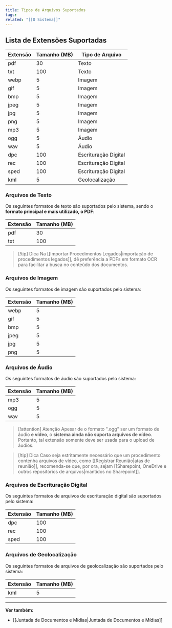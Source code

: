 ```yaml
---
title: Tipos de Arquivos Suportados
tags: 
related: "[[O Sistema]]"
---
```

## Lista de Extensões Suportadas

| Extensão | Tamanho (MB) | Tipo de Arquivo      |
| -------- | ------------ | -------------------- |
| pdf      | 30           | Texto                |
| txt      | 100          | Texto                |
| webp     | 5            | Imagem               |
| gif      | 5            | Imagem               |
| bmp      | 5            | Imagem               |
| jpeg     | 5            | Imagem               |
| jpg      | 5            | Imagem               |
| png      | 5            | Imagem               |
| mp3      | 5            | Imagem               |
| ogg      | 5            | Áudio                |
| wav      | 5            | Áudio                |
| dpc      | 100          | Escrituração Digital |
| rec      | 100          | Escrituração Digital |
| sped     | 100          | Escrituração Digital |
| kml      | 5            | Geolocalização       |
### Arquivos de Texto
Os seguintes formatos de texto são suportados pelo sistema, sendo o **formato principal e mais utilizado, o PDF**:

| Extensão | Tamanho (MB) |
| -------- | ------------ |
| pdf      | 30           |
| txt      | 100          |
>[!tip] Dica
>Na [[Importar Procedimentos Legados|importação de procedimentos legados]], dê preferência a PDFs em formato OCR para facilitar a busca no conteúdo dos documentos.
### Arquivos de Imagem
Os seguintes formatos de imagem são suportados pelo sistema:

| Extensão | Tamanho (MB) |
| -------- | ------------ |
| webp     | 5            |
| gif      | 5            |
| bmp      | 5            |
| jpeg     | 5            |
| jpg      | 5            |
| png      | 5            |
### Arquivos de Áudio
Os seguintes formatos de áudio são suportados pelo sistema:

| Extensão | Tamanho (MB) |
| -------- | ------------ |
| mp3      | 5            |
| ogg      | 5            |
| wav      | 5            |
>[!attention] Atenção
> Apesar de o formato ".ogg" ser um formato de áudio **e vídeo**, o **sistema ainda não suporta arquivos de vídeo**. Portanto, tal extensão somente deve ser usada para o upload de áudios.

> [!tip] Dica 
> Caso seja estritamente necessário que um procedimento contenha arquivos de vídeo, como [[Registrar Reunião|atas de reunião]], recomenda-se que, por ora, sejam [[Sharepoint, OneDrive e outros repositórios de arquivos|mantidos no Sharepoint]].

### Arquivos de Escrituração Digital
Os seguintes formatos de arquivos de escrituração digital são suportados pelo sistema:

| Extensão | Tamanho (MB) |
| -------- | ------------ |
| dpc      | 100          |
| rec      | 100          |
| sped     | 100          |
### Arquivos de Geolocalização
Os seguintes formatos de arquivos de geolocalização são suportados pelo sistema:

| Extensão | Tamanho (MB) |
| -------- | ------------ |
| kml      | 5            |
___
**Ver também:** 
- [[Juntada de Documentos e Mídias|Juntada de Documentos e Mídias]]